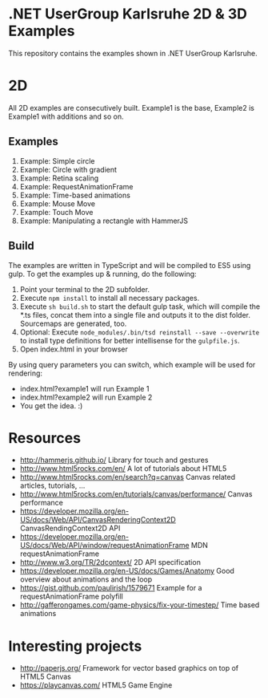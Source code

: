 # .NET UserGroup Karlsruhe 2D & 3D Examples

This repository contains the examples shown in .NET UserGroup Karlsruhe. 

# 2D

All 2D examples are consecutively built. Example1 is the base, Example2 is Example1 with additions and so on. 

## Examples

1. Example: Simple circle
2. Example: Circle with gradient
3. Example: Retina scaling
4. Example: RequestAnimationFrame
5. Example: Time-based animations
6. Example: Mouse Move
7. Example: Touch Move
8. Example: Manipulating a rectangle with HammerJS

## Build

The examples are written in TypeScript and will be compiled to ES5 using gulp. To get the examples up & running, do the following:

1. Point your terminal to the 2D subfolder.
2. Execute `npm install` to install all necessary packages.
3. Execute `sh build.sh` to start the default gulp task, which will compile the *.ts files, concat them into a single file and outputs it to the dist folder. Sourcemaps are generated, too.
4. Optional: Execute `node_modules/.bin/tsd reinstall --save --overwrite` to install type definitions for better intellisense for the `gulpfile.js`.
5. Open index.html in your browser

By using query parameters you can switch, which example will be used for rendering: 

* index.html?example1 will run Example 1
* index.html?example2 will run Example 2
* You get the idea. :)

# Resources

* http://hammerjs.github.io/ Library for touch and gestures
* http://www.html5rocks.com/en/ A lot of tutorials about HTML5
* http://www.html5rocks.com/en/search?q=canvas Canvas related articles, tutorials, ...
* http://www.html5rocks.com/en/tutorials/canvas/performance/ Canvas performance
* https://developer.mozilla.org/en-US/docs/Web/API/CanvasRenderingContext2D CanvasRendingContext2D API
* https://developer.mozilla.org/en-US/docs/Web/API/window/requestAnimationFrame MDN requestAnimationFrame
* http://www.w3.org/TR/2dcontext/ 2D API specification
* https://developer.mozilla.org/en-US/docs/Games/Anatomy Good overview about animations and the loop
* https://gist.github.com/paulirish/1579671 Example for a requestAnimationFrame polyfill
* http://gafferongames.com/game-physics/fix-your-timestep/ Time based animations

# Interesting projects

* http://paperjs.org/ Framework for vector based graphics on top of HTML5 Canvas
* https://playcanvas.com/ HTML5 Game Engine